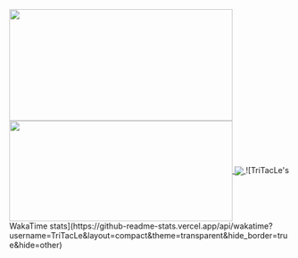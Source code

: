 
<a href="https://github.com/TriTacLe/github-readme-stats">
  <img height=200 width=400 align="center" src="https://github-readme-stats.vercel.app/api?username=TriTacLe&show_icons=true&theme=radical" />
</a>
<a href="https://github.com/TriTacLe/github-readme-stats">
  <img height=180 width=400 align="center" src="https://github-readme-stats.vercel.app/api/top-langs/?username=TriTacLe&hide_progress=true&theme=radical"/>
</a>
<a href="https://github.com/TriTacLe/github-readme-stats">
  <img align="center" src="https://github-readme-stats.vercel.app/api/wakatime?username=TriTacLe&layout=compact&theme=radical&hide_border=true&hide=other"/>
</a>
![TriTacLe's WakaTime stats](https://github-readme-stats.vercel.app/api/wakatime?username=TriTacLe&layout=compact&theme=transparent&hide_border=true&hide=other)
</td>
